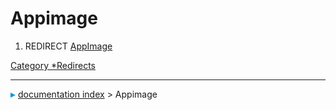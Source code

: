 # Appimage
1.  REDIRECT [AppImage](AppImage.md)

[Category   *Redirects](Category_Redirects.md)



---
![](images/Right_arrow.png) [documentation index](../README.md) > Appimage
